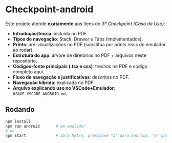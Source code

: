 # Checkpoint-android

Este projeto atende **exatamente** aos itens do *3º Checkpoint (Caso de Uso)*:
- **Introdução/teoria**: incluída no PDF.
- **Tipos de navegação**: Stack, Drawer e Tabs (implementados).
- **Prints**: pré-visualizações no PDF (substitua por prints reais do emulador ao rodar).
- **Estrutura do app**: árvore de diretórios no PDF + arquivos neste repositório.
- **Códigos-fonte principais (.tsx e css)**: trechos no PDF e código completo aqui.
- **Fluxo de navegação e justificativas**: descritos no PDF.
- **Navegação híbrida**: explicada no PDF.
- **Arquivo explicando uso no VSCode+Emulador**: `USAGE_VSCODE_ANDROID.md`.

## Rodando
```bash
npm install
npm run android       # em emulador
# ou
npm start             # abra Metro, pressione "a" para Android, "w" para web
```
